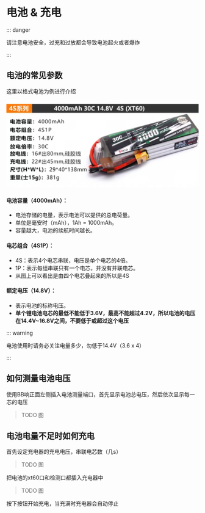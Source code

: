 # 电池 & 充电

::: danger

请注意电池安全，过充和过放都会导致电池起火或者爆炸

:::

## 电池的常见参数

这里以格式电池为例进行介绍

![](./assets/battery.jpeg)

#### **电池容量（4000mAh）**：

- 电池存储的电量，表示电池可以提供的总电荷量。
- 单位是毫安时（mAh），1Ah = 1000mAh。
- 容量越大，电池的续航时间越长。

#### **电芯组合（4S1P）**：

- 4S：表示4个电芯串联，电压是单个电芯的4倍。
- 1P：表示每组串联只有一个电芯，并没有并联电芯。
- 从图上可以看出是由四个电芯叠起来的所以是4S

#### **额定电压（14.8V）**：

- 表示电池的标称电压。
- **单个锂电池电芯的最低不能低于3.6V，最高不能超过4.2V，所以电池的电压在14.4V~16.8V之间，不要低于或超过这个电压**

::: warning

电池使用时请务必关注电量多少，勿低于14.4V（3.6 x 4）

:::

## 如何测量电池电压

使用BB响正面左侧插入电池测量端口，首先显示电池总电压，然后依次显示每一芯的电压

> TODO 图

## 电池电量不足时如何充电

首先设定充电器的充电电压，串联电芯数（几s）

> TODO 图

把电池的xt60口和检测口都插入充电器中

> TODO 图

按下按钮开始充电，当充满时充电器会自动停止